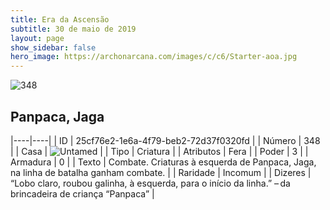 ```yaml
---
title: Era da Ascensão
subtitle: 30 de maio de 2019
layout: page
show_sidebar: false
hero_image: https://archonarcana.com/images/c/c6/Starter-aoa.jpg
---
```


![348](https://cdn.keyforgegame.com/media/card_front/pt/435_348_FR2226R75M2F_pt.png)

## Panpaca, Jaga

|----|----|
| ID | 25cf76e2-1e6a-4f79-beb2-72d37f0320fd |
| Número | 348 |
| Casa | ![Untamed](https://archonarcana.com/images/thumb/b/bd/Untamed.png/22px-Untamed.png "Indomados") |
| Tipo | Criatura |
| Atributos | Fera |
| Poder | 3 |
| Armadura | 0 |
| Texto | Combate. Criaturas à esquerda de Panpaca, Jaga, na linha de batalha ganham combate. |
| Raridade | Incomum |
| Dizeres | “Lobo claro, roubou galinha,  à esquerda, para o início da linha.”  – da brincadeira de criança “Panpaca” |
